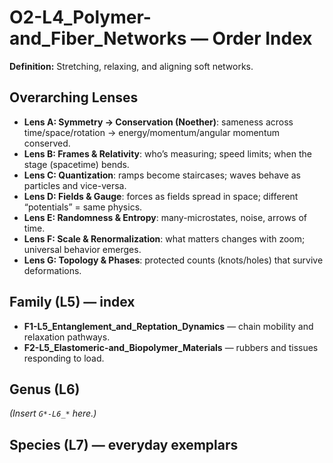 # O2-L4_Polymer-and_Fiber_Networks — Order Index
**Definition:** Stretching, relaxing, and aligning soft networks.

## Overarching Lenses

- **Lens A: Symmetry -> Conservation (Noether)**: sameness across time/space/rotation → energy/momentum/angular momentum conserved.
- **Lens B: Frames & Relativity**: who’s measuring; speed limits; when the stage (spacetime) bends.
- **Lens C: Quantization**: ramps become staircases; waves behave as particles and vice-versa.
- **Lens D: Fields & Gauge**: forces as fields spread in space; different “potentials” = same physics.
- **Lens E: Randomness & Entropy**: many-microstates, noise, arrows of time.
- **Lens F: Scale & Renormalization**: what matters changes with zoom; universal behavior emerges.
- **Lens G: Topology & Phases**: protected counts (knots/holes) that survive deformations.

## Family (L5) — index
- **F1-L5_Entanglement_and_Reptation_Dynamics** — chain mobility and relaxation pathways.
- **F2-L5_Elastomeric-and_Biopolymer_Materials** — rubbers and tissues responding to load.

## Genus (L6)
_(Insert `G*-L6_*` here.)_

## Species (L7) — everyday exemplars
